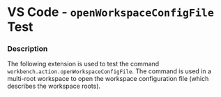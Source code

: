 # VS Code - `openWorkspaceConfigFile` Test

### Description

The following extension is used to test the command `workbench.action.openWorkspaceConfigFile`.
The command is used in a multi-root workspace to open the workspace configuration file (which describes the workspace roots).
